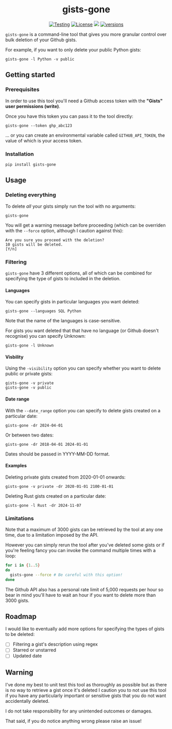 <h1 align=center> gists-gone </h2>

<p align="center">
     <a href="https://github.com/ben-n93/gists-gone/actions/workflows/tests.yml"><img src="https://github.com/ben-n93/gists-gone/actions/workflows/tests.yml/badge.svg" alt="Testing"></a>
      <a href="https://github.com/ben-n93/gists-gone/blob/main/LICENSE"><img src="https://img.shields.io/pypi/l/gists-gone" alt="License"></a>
    <a href="https://codecov.io/gh/ben-n93/gists-gone" ><img src="https://codecov.io/gh/ben-n93/gists-gone/graph/badge.svg?token=FO4QA8CUF5"/></a>
    <a href="https://pypi.org/project/gists-gone/"><img src="https://img.shields.io/pypi/pyversions/gists-gone" alt="versions"></a>
</p>

`gists-gone` is a command-line tool that gives you more granular control over bulk deletion of your Github gists.

For example, if you want to only delete your public Python gists:

```
gists-gone -l Python -v public
```

## Getting started

### Prerequisites

In order to use this tool you'll need a Github access token with the **"Gists" user permissions (write)**. 

Once you have this token you can pass it to the tool directly:

```
gists-gone --token ghp_abc123
```

... or you can create an environmental variable called `GITHUB_API_TOKEN`, the value of which is your access token.

### Installation

```
pip install gists-gone
```

## Usage

### Deleting everything 

To delete *all* your gists simply run the tool with no arguments:

```
gists-gone
```

You will get a warning message before proceeding (which can be overriden with the `--force` option, although I caution against this):

```
Are you sure you proceed with the deletion?
10 gists will be deleted.
[Y/n]
```

### Filtering

`gists-gone` have 3 different options, all of which can be combined for specifying the type of gists to included in the deletion.

#### Languages 

You can specify gists in particular languages you want deleted:

```
gists-gone --languages SQL Python
```

Note that the name of the languages is case-sensitive.

For gists you want deleted that that have no language (or Github doesn't recognise) you can specify Unknown:

```
gists-gone -l Unknown
```

#### Visbility

Using the `-visibility` option you can specify whether you want to delete public or private gists:

```
gists-gone -v private
gists-gone -v public
```

#### Date range

With the `--date_range` option you can specify to delete gists created on a particular date:

```
gists-gone -dr 2024-04-01
```

Or between two dates:

```
gists-gone -dr 2018-04-01 2024-01-01
```

Dates should be passed in YYYY-MM-DD format.

#### Examples

Deleting private gists created from 2020-01-01 onwards:

```
gists-gone -v private -dr 2020-01-01 2100-01-01
```

Deleting Rust gists created on a particular date:

```
gists-gone -l Rust -dr 2024-11-07
```

### Limitations

Note that a maximum of 3000 gists can be retrieved by the tool at any one time, due to a limitation imposed by the API.

However you can simply rerun the tool after you've deleted some gists or if you're feeling fancy you can invoke the command multiple times with a loop:

```sh
for i in {1..5}
do
  gists-gone --force # Be careful with this option!
done
```

The Github API also has a personal rate limit of 5,000 requests per hour so bear in mind you'll have to wait an hour if you want to delete more than 3000 gists.

## Roadmap

I would like to eventually add more options for specifying the types of gists to be deleted:

- [ ]  Filtering a gist's description using regex 
- [ ]  Starred or unstarred
- [ ]  Updated date

## Warning

I've done my best to unit test this tool as thoroughly as possible but as there is no way to retrieve a gist once it's deleted I caution you to not use this tool if you have any particularly important or sensitive gists that you do not want accidentally deleted.

I do not take responsibility for any unintended outcomes or damages.

That said, if you do notice anything wrong please raise an issue!

